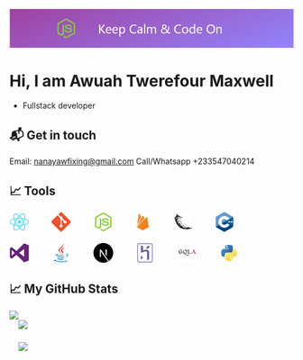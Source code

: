 <!-- ### Hi there 👋 -->

<!-- - 🔭 I’m currently working on car service app.
- 👯 I’m looking to collaborate on large mobile and web app projects that aims to boost productivity.
- 💬 Ask me about anything technology.
- 📫 How to reach me: email nanayawfixing@gmail.com or call/whatsapp +233547040214.
- 🌍 Checkout my portfolio at https://softscraft.com/ -->
<img src="./banner.png" alt="" srcset=""><br />

# Hi, I am Awuah Twerefour Maxwell<br/>

-  Fullstack developer<br/>

## 📬 Get in touch

<!-- -  Linkedin :[https://www.linkedin.com/in/randy-odoom-791a941b3/] -->
<!-- -  Portfolio: [https://softscraft.com/] -->
Email: nanayawfixing@gmail.com
Call/Whatsapp +233547040214
<!-- -  Twitter: [https://twitter.com/OdoomRandy] -->

## &#x1f4c8; Tools

<img src="https://github.com/devicons/devicon/blob/master/icons/react/react-original.svg" width="35px">&nbsp;&nbsp;&nbsp;&nbsp;&nbsp;&nbsp;&nbsp;&nbsp;&nbsp;
<img src="https://github.com/devicons/devicon/blob/master/icons/git/git-original.svg" width="35px">&nbsp;&nbsp;&nbsp;&nbsp;&nbsp;&nbsp;&nbsp;&nbsp;&nbsp;
<img src="https://github.com/devicons/devicon/blob/master/icons/nodejs/nodejs-original.svg" width="35px">&nbsp;&nbsp;&nbsp;&nbsp;&nbsp;&nbsp;&nbsp;&nbsp;
<img src="https://github.com/devicons/devicon/blob/master/icons/firebase/firebase-plain.svg" width="35px">&nbsp;&nbsp;&nbsp;&nbsp;&nbsp;&nbsp;&nbsp;&nbsp;
<img src="https://github.com/devicons/devicon/blob/master/icons/flask/flask-original.svg" width="35px">&nbsp;&nbsp;&nbsp;&nbsp;&nbsp;&nbsp;&nbsp;&nbsp;&nbsp;
<img src="https://github.com/devicons/devicon/blob/master/icons/cplusplus/cplusplus-original.svg" width="35px">&nbsp;&nbsp;&nbsp;&nbsp;&nbsp;&nbsp;&nbsp;&nbsp;&nbsp;
<br/>
<br/>
<img src="https://github.com/devicons/devicon/blob/master/icons/visualstudio/visualstudio-plain.svg" width="35px">&nbsp;&nbsp;&nbsp;&nbsp;&nbsp;&nbsp;&nbsp;&nbsp;&nbsp;
<img src="https://github.com/devicons/devicon/blob/master/icons/java/java-original.svg" width="35px">&nbsp;&nbsp;&nbsp;&nbsp;&nbsp;&nbsp;&nbsp;&nbsp;&nbsp;
<img src="https://github.com/devicons/devicon/blob/master/icons/nextjs/nextjs-original.svg" width="35px">&nbsp;&nbsp;&nbsp;&nbsp;&nbsp;&nbsp;&nbsp;&nbsp;&nbsp;
<img src="https://github.com/devicons/devicon/blob/master/icons/heroku/heroku-original.svg" width="35px">&nbsp;&nbsp;&nbsp;&nbsp;&nbsp;&nbsp;&nbsp;&nbsp;&nbsp;
<img src="https://github.com/devicons/devicon/blob/master/icons/sqlalchemy/sqlalchemy-original.svg" width="35px">&nbsp;&nbsp;&nbsp;&nbsp;&nbsp;&nbsp;&nbsp;&nbsp;&nbsp;
<img src="https://github.com/devicons/devicon/blob/master/icons/python/python-original.svg" width="35px">
<br/>

## &#x1f4c8; My GitHub Stats


<img align="left" height='200px' src="https://github-readme-stats.vercel.app/api?username=MaxSe7en&show_icons=true&include_all_commits=true&theme=dracula&count_private=true" />
<br/>
<img style="margin-bottom:20px;" src="https://github-readme-streak-stats.herokuapp.com/?user=MaxSe7en&theme=dracula" />
<br/>
  <img align="left" src="https://github-readme-stats.vercel.app/api/top-langs/?username=MaxSe7en&layout=compact&theme=dracula&count_private=true&langs_count=10" />
<br/>
